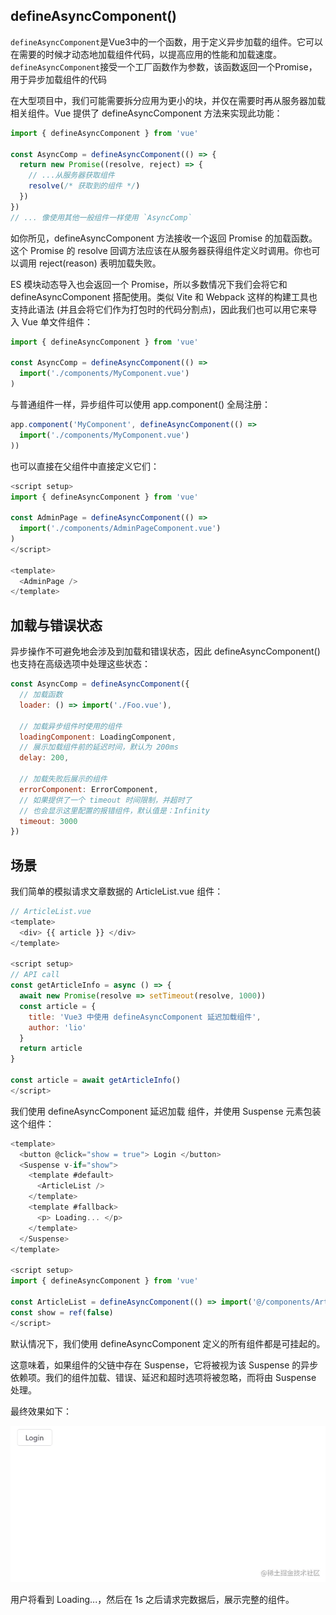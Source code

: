 ## defineAsyncComponent()
`defineAsyncComponent`是Vue3中的一个函数，用于定义异步加载的组件。它可以在需要的时候才动态地加载组件代码，以提高应用的性能和加载速度。`defineAsyncComponent`接受一个工厂函数作为参数，该函数返回一个Promise，用于异步加载组件的代码



在大型项目中，我们可能需要拆分应用为更小的块，并仅在需要时再从服务器加载相关组件。Vue 提供了 defineAsyncComponent 方法来实现此功能：

```js
import { defineAsyncComponent } from 'vue'

const AsyncComp = defineAsyncComponent(() => {
  return new Promise((resolve, reject) => {
    // ...从服务器获取组件
    resolve(/* 获取到的组件 */)
  })
})
// ... 像使用其他一般组件一样使用 `AsyncComp`
```

如你所见，defineAsyncComponent 方法接收一个返回 Promise 的加载函数。这个 Promise 的 resolve 回调方法应该在从服务器获得组件定义时调用。你也可以调用 reject(reason) 表明加载失败。


ES 模块动态导入也会返回一个 Promise，所以多数情况下我们会将它和 defineAsyncComponent 搭配使用。类似 Vite 和 Webpack 这样的构建工具也支持此语法 (并且会将它们作为打包时的代码分割点)，因此我们也可以用它来导入 Vue 单文件组件：

```js
import { defineAsyncComponent } from 'vue'

const AsyncComp = defineAsyncComponent(() =>
  import('./components/MyComponent.vue')
)
```

与普通组件一样，异步组件可以使用 app.component() 全局注册：

```js
app.component('MyComponent', defineAsyncComponent(() =>
  import('./components/MyComponent.vue')
))
```

也可以直接在父组件中直接定义它们：

```js
<script setup>
import { defineAsyncComponent } from 'vue'

const AdminPage = defineAsyncComponent(() =>
  import('./components/AdminPageComponent.vue')
)
</script>

<template>
  <AdminPage />
</template>
```

## 加载与错误状态
异步操作不可避免地会涉及到加载和错误状态，因此 defineAsyncComponent() 也支持在高级选项中处理这些状态：

```js
const AsyncComp = defineAsyncComponent({
  // 加载函数
  loader: () => import('./Foo.vue'),

  // 加载异步组件时使用的组件
  loadingComponent: LoadingComponent,
  // 展示加载组件前的延迟时间，默认为 200ms
  delay: 200,

  // 加载失败后展示的组件
  errorComponent: ErrorComponent,
  // 如果提供了一个 timeout 时间限制，并超时了
  // 也会显示这里配置的报错组件，默认值是：Infinity
  timeout: 3000
})
```

## 场景

我们简单的模拟请求文章数据的 ArticleList.vue 组件：

```js
// ArticleList.vue
<template>
  <div> {{ article }} </div>
</template>

<script setup>
// API call
const getArticleInfo = async () => {
  await new Promise(resolve => setTimeout(resolve, 1000))
  const article = {
    title: 'Vue3 中使用 defineAsyncComponent 延迟加载组件',
    author: 'lio'
  }
  return article
}

const article = await getArticleInfo()
</script>

```

我们使用 defineAsyncComponent 延迟加载 组件，并使用 Suspense 元素包装这个组件：

```js
<template>
  <button @click="show = true"> Login </button>
  <Suspense v-if="show">
    <template #default>
      <ArticleList />
    </template>
    <template #fallback>
      <p> Loading... </p>
    </template>
  </Suspense>
</template>

<script setup>
import { defineAsyncComponent } from 'vue'

const ArticleList = defineAsyncComponent(() => import('@/components/ArticleList.vue'))
const show = ref(false)
</script>
```

默认情况下，我们使用 defineAsyncComponent 定义的所有组件都是可挂起的。

这意味着，如果组件的父链中存在 Suspense，它将被视为该 Suspense 的异步依赖项。我们的组件加载、错误、延迟和超时选项将被忽略，而将由 Suspense 处理。

最终效果如下：

![Alt text](image-6.png)

用户将看到 Loading...，然后在 1s 之后请求完数据后，展示完整的组件。